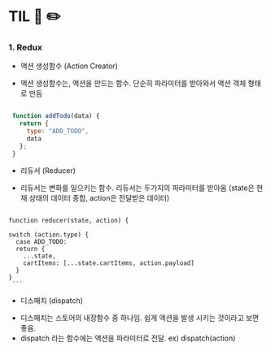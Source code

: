 # TIL 📖 ✏️
     

 ### 1. Redux
 
  - 액션 생성함수 (Action Creator)
   * 액션 생성함수는, 액션을 만드는 함수. 단순히 파라미터를 받아와서 액션 객체 형태로 만듬
   
   ```javascript
  
    function addTodo(data) {
      return {
        type: "ADD_TODO",
        data
      };
    }
   ```
   
  - 리듀서 (Reducer)
   * 리듀서는 변화를 일으키는 함수. 리듀서는 두가지의 파라미터를 받아옴 (state은 현재 상태의 데이터 종합, action은 전달받은 데이터)

     ```javascript
    function reducer(state, action) {

    switch (action.type) {
      case ADD_TODO:
      return {
        ...state,
        cartItems: [...state.cartItems, action.payload]
      }
    }
     ```
   
   
  - 디스패치 (dispatch)
   * 디스패치는 스토어의 내장함수 중 하나임. 쉽게 액션을 발생 시키는 것이라고 보면 좋음.
   * dispatch 라는 함수에는 액션을 파라미터로 전달. ex) dispatch(action) 
   


